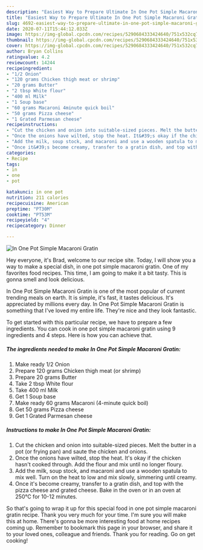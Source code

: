 ```yaml
---
description: "Easiest Way to Prepare Ultimate In One Pot Simple Macaroni Gratin"
title: "Easiest Way to Prepare Ultimate In One Pot Simple Macaroni Gratin"
slug: 4692-easiest-way-to-prepare-ultimate-in-one-pot-simple-macaroni-gratin
date: 2020-07-11T15:44:12.033Z
image: https://img-global.cpcdn.com/recipes/5290684333424640/751x532cq70/in-one-pot-simple-macaroni-gratin-recipe-main-photo.jpg
thumbnail: https://img-global.cpcdn.com/recipes/5290684333424640/751x532cq70/in-one-pot-simple-macaroni-gratin-recipe-main-photo.jpg
cover: https://img-global.cpcdn.com/recipes/5290684333424640/751x532cq70/in-one-pot-simple-macaroni-gratin-recipe-main-photo.jpg
author: Bryan Collins
ratingvalue: 4.2
reviewcount: 14244
recipeingredient:
- "1/2 Onion"
- "120 grams Chicken thigh meat or shrimp"
- "20 grams Butter"
- "2 tbsp White flour"
- "400 ml Milk"
- "1 Soup base"
- "60 grams Macaroni 4minute quick boil"
- "50 grams Pizza cheese"
- "1 Grated Parmesan cheese"
recipeinstructions:
- "Cut the chicken and onion into suitable-sized pieces. Melt the butter in a pot (or frying pan) and saute the chicken and onions."
- "Once the onions have wilted, stop the heat. It&#39;s okay if the chicken hasn&#39;t cooked through. Add the flour and mix until no longer floury."
- "Add the milk, soup stock, and macaroni and use a wooden spatula to mix well. Turn on the heat to low and mix slowly, simmering until creamy."
- "Once it&#39;s become creamy, transfer to a gratin dish, and top with the pizza cheese and grated cheese. Bake in the oven or in an oven at 250℃ for 10-12 minutes."
categories:
- Recipe
tags:
- in
- one
- pot

katakunci: in one pot 
nutrition: 211 calories
recipecuisine: American
preptime: "PT30M"
cooktime: "PT53M"
recipeyield: "4"
recipecategory: Dinner

---
```



![In One Pot Simple Macaroni Gratin](https://img-global.cpcdn.com/recipes/5290684333424640/751x532cq70/in-one-pot-simple-macaroni-gratin-recipe-main-photo.jpg)

Hey everyone, it's Brad, welcome to our recipe site. Today, I will show you a way to make a special dish, in one pot simple macaroni gratin. One of my favorites food recipes. This time, I am going to make it a bit tasty. This is gonna smell and look delicious.



In One Pot Simple Macaroni Gratin is one of the most popular of current trending meals on earth. It is simple, it's fast, it tastes delicious. It's appreciated by millions every day. In One Pot Simple Macaroni Gratin is something that I've loved my entire life. They're nice and they look fantastic.


To get started with this particular recipe, we have to prepare a few ingredients. You can cook in one pot simple macaroni gratin using 9 ingredients and 4 steps. Here is how you can achieve that.

<!--inarticleads1-->

##### The ingredients needed to make In One Pot Simple Macaroni Gratin:

1. Make ready 1/2 Onion
1. Prepare 120 grams Chicken thigh meat (or shrimp)
1. Prepare 20 grams Butter
1. Take 2 tbsp White flour
1. Take 400 ml Milk
1. Get 1 Soup base
1. Make ready 60 grams Macaroni (4-minute quick boil)
1. Get 50 grams Pizza cheese
1. Get 1 Grated Parmesan cheese




<!--inarticleads2-->

##### Instructions to make In One Pot Simple Macaroni Gratin:

1. Cut the chicken and onion into suitable-sized pieces. Melt the butter in a pot (or frying pan) and saute the chicken and onions.
1. Once the onions have wilted, stop the heat. It&#39;s okay if the chicken hasn&#39;t cooked through. Add the flour and mix until no longer floury.
1. Add the milk, soup stock, and macaroni and use a wooden spatula to mix well. Turn on the heat to low and mix slowly, simmering until creamy.
1. Once it&#39;s become creamy, transfer to a gratin dish, and top with the pizza cheese and grated cheese. Bake in the oven or in an oven at 250℃ for 10-12 minutes.




So that's going to wrap it up for this special food in one pot simple macaroni gratin recipe. Thank you very much for your time. I'm sure you will make this at home. There's gonna be more interesting food at home recipes coming up. Remember to bookmark this page in your browser, and share it to your loved ones, colleague and friends. Thank you for reading. Go on get cooking!
